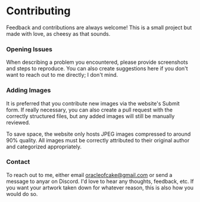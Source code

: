 # Contributing

Feedback and contributions are always welcome! This is a small project but made with love, as cheesy as that sounds.

### Opening Issues

When describing a problem you encountered, please provide screenshots and steps to reproduce. You can also create suggestions here if you don't want to reach out to me directly; I don't mind.

### Adding Images

It is preferred that you contribute new images via the website's Submit form. If really necessary, you can also create a pull request with the correctly structured files, but any added images will still be manually reviewed.

To save space, the website only hosts JPEG images compressed to around 90% quality. All images must be correctly attributed to their original author and categorized appropriately.

### Contact

To reach out to me, either email <a href="mailto:oracleofcake@gmail.com">oracleofcake@gmail.com</a> or send a message to anyar on Discord. I'd love to hear any thoughts, feedback, etc. If you want your artwork taken down for whatever reason, this is also how you would do so.